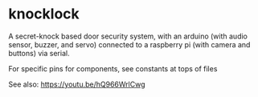 # knocklock
A secret-knock based door security system, with an arduino (with audio sensor, buzzer, and servo)
connected to a raspberry pi (with camera and buttons) via serial.

For specific pins for components, see constants at tops of files

See also: https://youtu.be/hQ966WrlCwg
